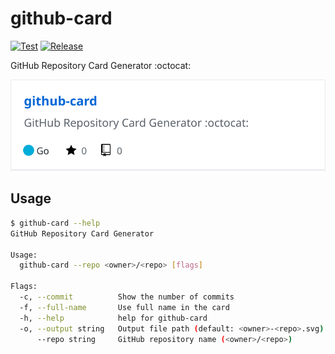 # github-card

[![Test](https://github.com/koki-sato/github-card/actions/workflows/test.yml/badge.svg)](https://github.com/koki-sato/github-card/actions/workflows/test.yml)
[![Release](https://github.com/koki-sato/github-card/actions/workflows/release.yml/badge.svg)](https://github.com/koki-sato/github-card/actions/workflows/release.yml)

GitHub Repository Card Generator :octocat:

[![image](./image/github-card.svg)](https://github.com/koki-sato/github-card)

## Usage

```bash
$ github-card --help
GitHub Repository Card Generator

Usage:
  github-card --repo <owner>/<repo> [flags]

Flags:
  -c, --commit          Show the number of commits
  -f, --full-name       Use full name in the card
  -h, --help            help for github-card
  -o, --output string   Output file path (default: <owner>-<repo>.svg)
      --repo string     GitHub repository name (<owner>/<repo>)
```
